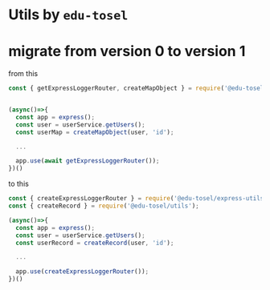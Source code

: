 # Utils by `edu-tosel`

# migrate from version 0 to version 1

from this

```Typescript
const { getExpressLoggerRouter, createMapObject } = require('@edu-tosel/utils');


(async()=>{
  const app = express();
  const user = userService.getUsers();
  const userMap = createMapObject(user, 'id');

  ...

  app.use(await getExpressLoggerRouter());
})()

```

to this

```Typescript
const { createExpressLoggerRouter } = require('@edu-tosel/express-utils');
const { createRecord } = require('@edu-tosel/utils');

(async()=>{
  const app = express();
  const user = userService.getUsers();
  const userRecord = createRecord(user, 'id');

  ...

  app.use(createExpressLoggerRouter());
})()

```
